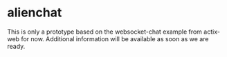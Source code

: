 # alienchat


This is only a prototype based on the websocket-chat example from actix-web for now. Additional information will be available as soon as we are ready.
